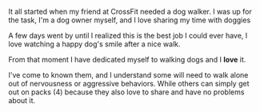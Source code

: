 It all started when my friend at CrossFit needed a dog walker.
I was up for the task, I'm a dog owner myself, and I love sharing my time with doggies

A few days went by until I realized this is the best job I could ever have,
I love watching a happy dog's smile after a nice walk.

From that moment I have dedicated myself to walking dogs and I **love** it.

I've come to known them, and I understand some will need to walk alone out of nervousness or aggressive behaviors.
While others can simply get out on packs (4) because they also love to share and have no problems about it.
